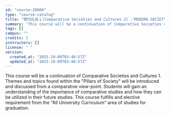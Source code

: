 ```yaml
---
id: "course:20004"
type: "course-catalog"
title: "現代社会１(Comparative Societies and Cultures 2) ／MODERN SOCIETY1(COMPARATIVE SOCIETIES AND CULTURES 2)"
summary: 'This course will be a continuation of Comparative Societies and Cultures 1. Themes and topics found within the "Pillars …'
tags: []
campus: ""
credits: 2
instructors: []
license: " "
version:
  created_at: "2025-10-09T03:48:57Z"
  updated_at: "2025-10-09T03:48:57Z"
---
```


This course will be a continuation of Comparative Societies and Cultures 1. Themes and topics found within the "Pillars of Society" will be introduced and discussed from a comparative view-point. Students will gain an understanding of the importance of comparative studies and how they can be utilized in their future studies. This course fulfills and elective requirement from the "All University Curriculum" area of studies for graduation.
